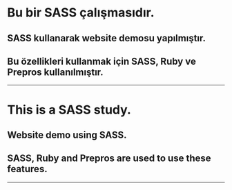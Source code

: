 # Bu bir SASS çalışmasıdır.
## SASS kullanarak website demosu yapılmıştır.
## Bu özellikleri kullanmak için SASS, Ruby ve Prepros kullanılmıştır.
---
# This is a SASS study.
## Website demo using SASS.
## SASS, Ruby and Prepros are used to use these features.
---